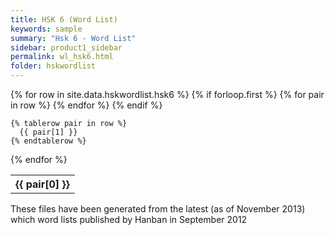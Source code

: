 ```yaml
---
title: HSK 6 (Word List)
keywords: sample
summary: "Hsk 6 - Word List"
sidebar: product1_sidebar
permalink: wl_hsk6.html
folder: hskwordlist
---
```


<table>
  {% for row in site.data.hskwordlist.hsk6 %}
    {% if forloop.first %}
    <tr>
      {% for pair in row %}
        <th>{{ pair[0] }}</th>
      {% endfor %}
    </tr>
    {% endif %}

    {% tablerow pair in row %}
      {{ pair[1] }}
    {% endtablerow %}
  {% endfor %}
</table>

<p>These files have been generated from the latest (as of November 2013) which word lists published by Hanban in September 2012</p>
